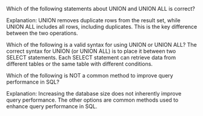 Which of the following statements about UNION and UNION ALL is correct?

Explanation:
UNION removes duplicate rows from the result set, while UNION ALL includes all rows, including duplicates. This is the key difference between the two operations.

Which of the following is a valid syntax for using UNION or UNION ALL?
The correct syntax for UNION (or UNION ALL) is to place it between two SELECT statements. Each SELECT statement can retrieve data from different tables or the same table with different conditions.

Which of the following is NOT a common method to improve query performance in SQL?

Explanation:
Increasing the database size does not inherently improve query performance. The other options are common methods used to enhance query performance in SQL.

